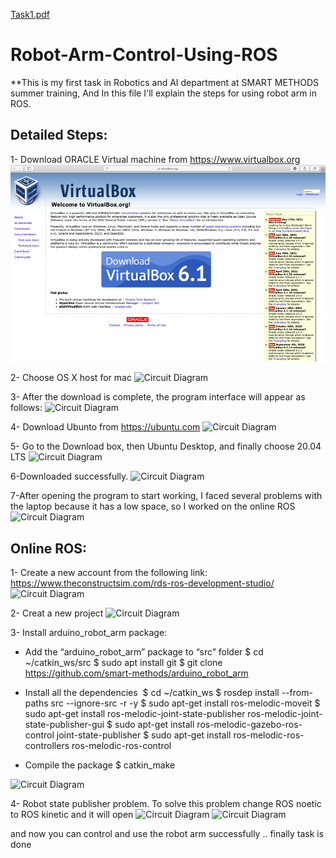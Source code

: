 [Task1.pdf](https://github.com/bedaromar/Robot-Arm-Control-Using-ROS/files/7002834/Task1.pdf)
# Robot-Arm-Control-Using-ROS
**This is my first task in Robotics and AI department at SMART METHODS summer training, And In this file I'll explain the steps for using robot arm in ROS.

## Detailed Steps:

1- Download ORACLE Virtual machine from https://www.virtualbox.org
![Circuit Diagram](https://github.com/bedaromar/Robot-Arm-Control-Using-ROS/blob/main/Simulation%20imgs/Screenshot%201443-01-10%20at%2001.21.51.png)

2- Choose OS X host for mac
![Circuit Diagram]()

3- After the download is complete, the program interface will appear as follows:
![Circuit Diagram]()

4- Download Ubunto from https://ubuntu.com
![Circuit Diagram]()

5- Go to the Download box, then Ubuntu Desktop, and finally choose 20.04 LTS
![Circuit Diagram]()

6-Downloaded successfully.
![Circuit Diagram]()

7-After opening the program to start working, I  faced several problems with the laptop because it has a low space, so I worked on the online ROS
![Circuit Diagram]()


## Online ROS:
1- Create a new account from the following link: https://www.theconstructsim.com/rds-ros-development-studio/
![Circuit Diagram]()

2- Creat a new project
![Circuit Diagram]()

3- Install arduino_robot_arm package:

- Add the “arduino_robot_arm” package to “src” folder
	$ cd ~/catkin_ws/src
	$ sudo apt install git
	$ git clone https://github.com/smart-methods/arduino_robot_arm 

- Install all the dependencies 
	$ cd ~/catkin_ws
	$ rosdep install --from-paths src --ignore-src -r -y
	$ sudo apt-get install ros-melodic-moveit
	$ sudo apt-get install ros-melodic-joint-state-publisher ros-melodic-joint-state-publisher-gui
	$ sudo apt-get install ros-melodic-gazebo-ros-control joint-state-publisher
	$ sudo apt-get install ros-melodic-ros-controllers ros-melodic-ros-control

- Compile the package
  $ catkin_make

![Circuit Diagram]()

4- Robot state publisher problem.
To solve this problem change ROS noetic to ROS kinetic and it will open
![Circuit Diagram]()
![Circuit Diagram]()


and now you can control and use the robot arm successfully ..
finally task is done 
